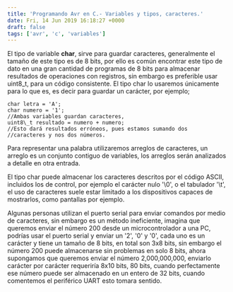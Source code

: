 ```yaml
---
title: 'Programando Avr en C.- Variables y tipos, caracteres.'
date: Fri, 14 Jun 2019 16:18:27 +0000
draft: false
tags: ['avr', 'c', 'variables']
---
```


El tipo de variable **char**, sirve para guardar caracteres, generalmente el tamaño de este tipo es de 8 bits, por ello es común encontrar este tipo de dato en una gran cantidad de programas de 8 bits para almacenar resultados de operaciones con registros, sin embargo es preferible usar uint8\_t, para un código consistente. El tipo char lo usaremos únicamente para lo que es, es decir para guardar un carácter, por ejemplo;

```
char letra = 'A';
char numero = '1';
//Ambas variables guardan caracteres,
uint8\_t resultado = numero + numero;
//Esto dará resultados erróneos, pues estamos sumando dos
//caracteres y nos dos números.
```

Para representar una palabra utilizaremos arreglos de caracteres, un arreglo es un conjunto contiguo de variables, los arreglos serán analizados a detalle en otra entrada.

El tipo char puede almacenar los caracteres descritos por el código ASCII, incluidos los de control, por ejemplo el carácter nulo '\\0', o el tabulador '\\t', el uso de caracteres suele estar limitado a los dispositivos capaces de mostrarlos, como pantallas por ejemplo.

Algunas personas utilizan el puerto serial para enviar comandos por medio de caracteres, sin embargo es un método ineficiente, imagina que queremos enviar el número 200 desde un microcontrolador a una PC, podrías usar el puerto serial y enviar un '2', '0' y '0', cada uno es un carácter y tiene un tamaño de 8 bits, en total son 3x8 bits, sin embargo el número 200 puede almacenarse sin problemas en solo 8 bits, ahora supongamos que queremos enviar el número 2,000,000,000, enviarlo carácter por carácter requeriría 8x10 bits, 80 bits, cuando perfectamente ese número puede ser almacenado en un entero de 32 bits, cuando comentemos el periférico UART esto tomara sentido.